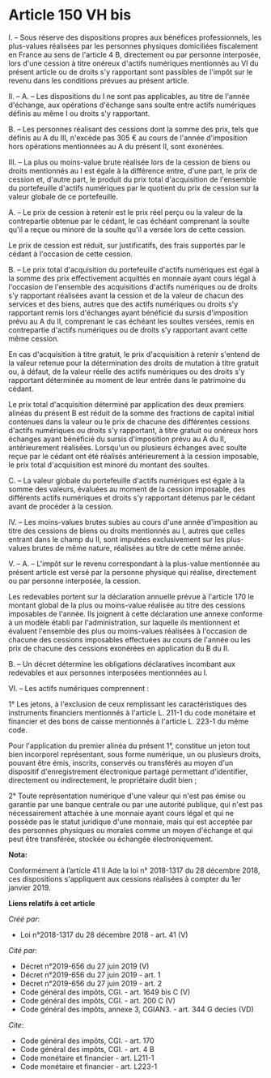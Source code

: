 # Article 150 VH bis

I. – Sous réserve des dispositions propres aux bénéfices professionnels, les plus-values réalisées par les personnes
physiques domiciliées fiscalement en France au sens de l'article 4 B, directement ou par personne interposée, lors d'une
cession à titre onéreux d'actifs numériques mentionnés au VI du présent article ou de droits s'y rapportant sont passibles de
l'impôt sur le revenu dans les conditions prévues au présent article. 

II. – A. – Les dispositions du I ne sont pas applicables, au titre de l'année d'échange, aux opérations d'échange sans soulte
entre actifs numériques définis au même I ou droits s'y rapportant. 

B. – Les personnes réalisant des cessions dont la somme des prix, tels que définis au A du III, n'excède pas 305 € au cours
de l'année d'imposition hors opérations mentionnées au A du présent II, sont exonérées. 

III. – La plus ou moins-value brute réalisée lors de la cession de biens ou droits mentionnés au I est égale à la différence
entre, d'une part, le prix de cession et, d'autre part, le produit du prix total d'acquisition de l'ensemble du portefeuille
d'actifs numériques par le quotient du prix de cession sur la valeur globale de ce portefeuille. 

A. – Le prix de cession à retenir est le prix réel perçu ou la valeur de la contrepartie obtenue par le cédant, le cas
échéant comprenant la soulte qu'il a reçue ou minoré de la soulte qu'il a versée lors de cette cession. 

Le prix de cession est réduit, sur justificatifs, des frais supportés par le cédant à l'occasion de cette cession. 

B. – Le prix total d'acquisition du portefeuille d'actifs numériques est égal à la somme des prix effectivement acquittés en
monnaie ayant cours légal à l'occasion de l'ensemble des acquisitions d'actifs numériques ou de droits s'y rapportant
réalisées avant la cession et de la valeur de chacun des services et des biens, autres que des actifs numériques ou droits
s'y rapportant remis lors d'échanges ayant bénéficié du sursis d'imposition prévu au A du II, comprenant le cas échéant les
soultes versées, remis en contrepartie d'actifs numériques ou de droits s'y rapportant avant cette même cession. 

En cas d'acquisition à titre gratuit, le prix d'acquisition à retenir s'entend de la valeur retenue pour la détermination des
droits de mutation à titre gratuit ou, à défaut, de la valeur réelle des actifs numériques ou des droits s'y rapportant
déterminée au moment de leur entrée dans le patrimoine du cédant. 

Le prix total d'acquisition déterminé par application des deux premiers alinéas du présent B est réduit de la somme des
fractions de capital initial contenues dans la valeur ou le prix de chacune des différentes cessions d'actifs numériques ou
droits s'y rapportant, à titre gratuit ou onéreux hors échanges ayant bénéficié du sursis d'imposition prévu au A du II,
antérieurement réalisées. Lorsqu'un ou plusieurs échanges avec soulte reçue par le cédant ont été réalisés antérieurement à
la cession imposable, le prix total d'acquisition est minoré du montant des soultes. 

C. – La valeur globale du portefeuille d'actifs numériques est égale à la somme des valeurs, évaluées au moment de la cession
imposable, des différents actifs numériques et droits s'y rapportant détenus par le cédant avant de procéder à la cession. 

IV. – Les moins-values brutes subies au cours d'une année d'imposition au titre des cessions de biens ou droits mentionnés au
I, autres que celles entrant dans le champ du II, sont imputées exclusivement sur les plus-values brutes de même nature,
réalisées au titre de cette même année. 

V. – A. – L'impôt sur le revenu correspondant à la plus-value mentionnée au présent article est versé par la personne
physique qui réalise, directement ou par personne interposée, la cession. 

Les redevables portent sur la déclaration annuelle prévue à l'article 170 le montant global de la plus ou moins-value
réalisée au titre des cessions imposables de l'année. Ils joignent à cette déclaration une annexe conforme à un modèle établi
par l'administration, sur laquelle ils mentionnent et évaluent l'ensemble des plus ou moins-values réalisées à l'occasion de
chacune des cessions imposables effectuées au cours de l'année ou les prix de chacune des cessions exonérées en application
du B du II. 

B. – Un décret détermine les obligations déclaratives incombant aux redevables et aux personnes interposées mentionnées au
I. 

VI. – Les actifs numériques comprennent : 

1° Les jetons, à l'exclusion de ceux remplissant les caractéristiques des instruments financiers mentionnés à l'article L.
211-1 du code monétaire et financier et des bons de caisse mentionnés à l'article L. 223-1 du même code. 

Pour l'application du premier alinéa du présent 1°, constitue un jeton tout bien incorporel représentant, sous forme
numérique, un ou plusieurs droits, pouvant être émis, inscrits, conservés ou transférés au moyen d'un dispositif
d'enregistrement électronique partagé permettant d'identifier, directement ou indirectement, le propriétaire dudit bien ; 

2° Toute représentation numérique d'une valeur qui n'est pas émise ou garantie par une banque centrale ou par une autorité
publique, qui n'est pas nécessairement attachée à une monnaie ayant cours légal et qui ne possède pas le statut juridique
d'une monnaie, mais qui est acceptée par des personnes physiques ou morales comme un moyen d'échange et qui peut être
transférée, stockée ou échangée électroniquement.

**Nota:**

Conformément à l’article 41 II Ade la loi n° 2018-1317 du 28 décembre 2018, ces dispositions s'appliquent aux cessions
réalisées à compter du 1er janvier 2019.

**Liens relatifs à cet article**

_Créé par_:

  - Loi n°2018-1317 du 28 décembre 2018 - art. 41 (V)

_Cité par_:

  - Décret n°2019-656 du 27 juin 2019 (V)
  - Décret n°2019-656 du 27 juin 2019 - art. 1
  - Décret n°2019-656 du 27 juin 2019 - art. 2
  - Code général des impôts, CGI. - art. 1649 bis C (V)
  - Code général des impôts, CGI. - art. 200 C (V)
  - Code général des impôts, annexe 3, CGIAN3. - art. 344 G decies (VD)

_Cite_:

  - Code général des impôts, CGI. - art. 170
  - Code général des impôts, CGI. - art. 4 B
  - Code monétaire et financier - art. L211-1
  - Code monétaire et financier - art. L223-1
